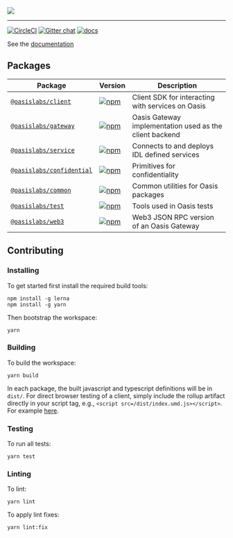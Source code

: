 <img src="https://images.squarespace-cdn.com/content/5b368c164eddec44efc17fbb/1552443492143-VIVRAXWMICP0MBFR6B7Z/OasisLabs_Primary_Logo_Red_RGB.png?format=1500w&content-type=image%2Fpng"/>

-------------------------------------

[![CircleCI](https://circleci.com/gh/oasislabs/oasis.js.svg?style=svg)](https://circleci.com/gh/oasislabs/oasis.js)
[![Gitter chat](https://badges.gitter.im/Oasis-official/Lobby.svg)](https://gitter.im/Oasis-official/Lobby?utm_source=badge&utm_medium=badge&utm_campaign=pr-badge&utm_content=badge)
[![docs](https://readthedocs.com/projects/oasis-labs-oasis-client/badge/?version=latest)](https://oasis-labs-oasis-client.readthedocs-hosted.com/en/latest/)

See the [documentation](https://oasis-labs-oasis-client.readthedocs-hosted.com/en/latest/)

## Packages

| Package                                                           | Version                                                                                                                        | Description                                                        |
| ----------------------------------------------------------------- | ------------------------------------------------------------------------------------------------------------------------------ | ------------------------------------------------------------------ |
| [`@oasislabs/client`](/packages/client)                           | [![npm](https://img.shields.io/npm/v/@oasislabs/client.svg)](https://www.npmjs.com/package/@oasislabs/client)                  | Client SDK for interacting with services on Oasis              |
| [`@oasislabs/gateway`](/packages/gateway)                         | [![npm](https://img.shields.io/npm/v/@oasislabs/gateway.svg)](https://www.npmjs.com/package/@oasislabs/gateway)                | Oasis Gateway implementation used as the client backend          |
| [`@oasislabs/service`](/packages/service)                         | [![npm](https://img.shields.io/npm/v/@oasislabs/service.svg)](https://www.npmjs.com/package/@oasislabs/service)                | Connects to and deploys IDL defined services      |
| [`@oasislabs/confidential`](/packages/confidential)               | [![npm](https://img.shields.io/npm/v/@oasislabs/confidential.svg)](https://www.npmjs.com/package/@oasislabs/confidential)      | Primitives for confidentiality                    |
| [`@oasislabs/common`](/packages/common)                           | [![npm](https://img.shields.io/npm/v/@oasislabs/common.svg)](https://www.npmjs.com/package/@oasislabs/common)                  | Common utilities for Oasis packages                                |
| [`@oasislabs/test`](/packages/test)                               | [![npm](https://img.shields.io/npm/v/@oasislabs/test.svg)](https://www.npmjs.com/package/@oasislabs/test)                      | Tools used in Oasis tests                                          |
| [`@oasislabs/web3`](/packages/web3)                            | [![npm](https://img.shields.io/npm/v/@oasislabs/web3.svg)](https://www.npmjs.com/package/@oasislabs/web3)                         | Web3 JSON RPC version of an Oasis Gateway|


## Contributing

### Installing

To get started first install the required build tools:

```
npm install -g lerna
npm install -g yarn
```

Then bootstrap the workspace:

```
yarn
```

### Building

To build the workspace:

```
yarn build
```

In each package, the built javascript and typescript definitions will be in `dist/`. For direct browser testing of a client, simply include the rollup artifact directly in your script tag, e.g., `<script src=/dist/index.umd.js></script>`. For example [here](https://github.com/oasislabs/oasis.js/blob/master/packages/client/test/browser/service/index.html#L3).

### Testing

To run all tests:

```
yarn test
```

### Linting

To lint:

```
yarn lint
```


To apply lint fixes:

```
yarn lint:fix
```
